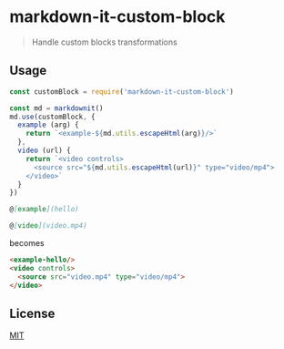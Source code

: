 # markdown-it-custom-block

> Handle custom blocks transformations

## Usage

```js
const customBlock = require('markdown-it-custom-block')

const md = markdownit()
md.use(customBlock, {
  example (arg) {
    return `<example-${md.utils.escapeHtml(arg)}/>`
  },
  video (url) {
    return `<video controls>
      <source src="${md.utils.escapeHtml(url)}" type="video/mp4">
    </video>`
  }
})
```

```md
@[example](hello)

@[video](video.mp4)
```

becomes

```html
<example-hello/>
<video controls>
  <source src="video.mp4" type="video/mp4">
</video>
```

## License

[MIT](http://opensource.org/licenses/MIT)
